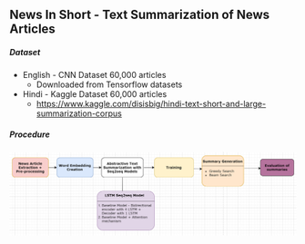 ## News In Short - Text Summarization of News Articles

##### Dataset
- English - CNN Dataset 60,000 articles
  - Downloaded from Tensorflow datasets
- Hindi - Kaggle Dataset 60,000 articles
  - https://www.kaggle.com/disisbig/hindi-text-short-and-large-summarization-corpus
  
##### Procedure
<img src= "flowchart2.png">



